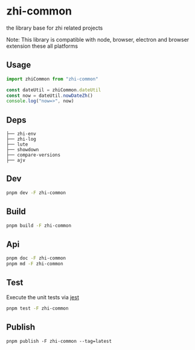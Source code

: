 # zhi-common

the library base for zhi related projects

Note: This library is compatible with node, browser, electron and browser extension these all platforms

## Usage

```ts
import zhiCommon from "zhi-common"

const dateUtil = zhiCommon.dateUtil
const now = dateUtil.nowDateZh()
console.log("now=>", now)
```

## Deps

```
├── zhi-env
├── zhi-log
├── lute
├── showdown
├── compare-versions
├── ajv
```

## Dev

```bash
pnpm dev -F zhi-common
```

## Build

```bash
pnpm build -F zhi-common
```

## Api

```bash
pnpm doc -F zhi-common
pnpm md -F zhi-common
```

## Test

Execute the unit tests via [jest](https://jestjs.io/docs/getting-started#via-ts-jest)

```bash
pnpm test -F zhi-common
```

## Publish

```
pnpm publish -F zhi-common --tag=latest
```